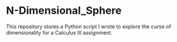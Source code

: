 # N-Dimensional_Sphere
This repository stores a Python script I wrote to explore the curse of dimensionality for a Calculus III assignment. 
